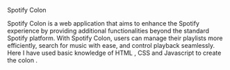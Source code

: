 Spotify Colon

Spotify Colon is a web application that aims to enhance the Spotify experience by providing additional functionalities beyond the standard Spotify platform.
With Spotify Colon, users can manage their playlists more efficiently, search for music with ease, and control playback seamlessly.
Here I have used basic knowledge of HTML , CSS and Javascript to create the colon . 
